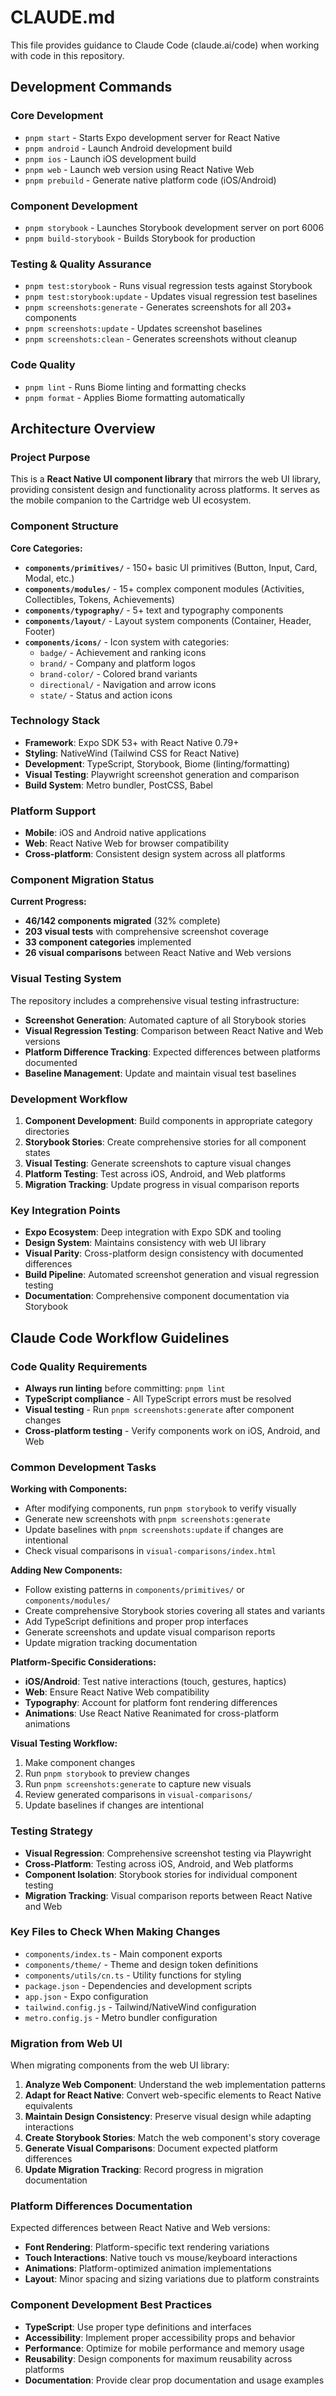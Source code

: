 # CLAUDE.md

This file provides guidance to Claude Code (claude.ai/code) when working with code in this repository.

## Development Commands

### Core Development

- `pnpm start` - Starts Expo development server for React Native
- `pnpm android` - Launch Android development build
- `pnpm ios` - Launch iOS development build  
- `pnpm web` - Launch web version using React Native Web
- `pnpm prebuild` - Generate native platform code (iOS/Android)

### Component Development

- `pnpm storybook` - Launches Storybook development server on port 6006
- `pnpm build-storybook` - Builds Storybook for production

### Testing & Quality Assurance

- `pnpm test:storybook` - Runs visual regression tests against Storybook
- `pnpm test:storybook:update` - Updates visual regression test baselines
- `pnpm screenshots:generate` - Generates screenshots for all 203+ components
- `pnpm screenshots:update` - Updates screenshot baselines
- `pnpm screenshots:clean` - Generates screenshots without cleanup

### Code Quality

- `pnpm lint` - Runs Biome linting and formatting checks
- `pnpm format` - Applies Biome formatting automatically

## Architecture Overview

### Project Purpose

This is a **React Native UI component library** that mirrors the web UI library, providing consistent design and functionality across platforms. It serves as the mobile companion to the Cartridge web UI ecosystem.

### Component Structure

**Core Categories:**

- **`components/primitives/`** - 150+ basic UI primitives (Button, Input, Card, Modal, etc.)
- **`components/modules/`** - 15+ complex component modules (Activities, Collectibles, Tokens, Achievements)
- **`components/typography/`** - 5+ text and typography components
- **`components/layout/`** - Layout system components (Container, Header, Footer)
- **`components/icons/`** - Icon system with categories:
  - `badge/` - Achievement and ranking icons
  - `brand/` - Company and platform logos
  - `brand-color/` - Colored brand variants
  - `directional/` - Navigation and arrow icons
  - `state/` - Status and action icons

### Technology Stack

- **Framework**: Expo SDK 53+ with React Native 0.79+
- **Styling**: NativeWind (Tailwind CSS for React Native)
- **Development**: TypeScript, Storybook, Biome (linting/formatting)
- **Visual Testing**: Playwright screenshot generation and comparison
- **Build System**: Metro bundler, PostCSS, Babel

### Platform Support

- **Mobile**: iOS and Android native applications
- **Web**: React Native Web for browser compatibility
- **Cross-platform**: Consistent design system across all platforms

### Component Migration Status

**Current Progress:**
- **46/142 components migrated** (32% complete)
- **203 visual tests** with comprehensive screenshot coverage
- **33 component categories** implemented
- **26 visual comparisons** between React Native and Web versions

### Visual Testing System

The repository includes a comprehensive visual testing infrastructure:

- **Screenshot Generation**: Automated capture of all Storybook stories
- **Visual Regression Testing**: Comparison between React Native and Web versions
- **Platform Difference Tracking**: Expected differences between platforms documented
- **Baseline Management**: Update and maintain visual test baselines

### Development Workflow

1. **Component Development**: Build components in appropriate category directories
2. **Storybook Stories**: Create comprehensive stories for all component states
3. **Visual Testing**: Generate screenshots to capture visual changes
4. **Platform Testing**: Test across iOS, Android, and Web platforms
5. **Migration Tracking**: Update progress in visual comparison reports

### Key Integration Points

- **Expo Ecosystem**: Deep integration with Expo SDK and tooling
- **Design System**: Maintains consistency with web UI library
- **Visual Parity**: Cross-platform design consistency with documented differences
- **Build Pipeline**: Automated screenshot generation and visual regression testing
- **Documentation**: Comprehensive component documentation via Storybook

## Claude Code Workflow Guidelines

### Code Quality Requirements

- **Always run linting** before committing: `pnpm lint`
- **TypeScript compliance** - All TypeScript errors must be resolved
- **Visual testing** - Run `pnpm screenshots:generate` after component changes
- **Cross-platform testing** - Verify components work on iOS, Android, and Web

### Common Development Tasks

**Working with Components:**

- After modifying components, run `pnpm storybook` to verify visually
- Generate new screenshots with `pnpm screenshots:generate`
- Update baselines with `pnpm screenshots:update` if changes are intentional
- Check visual comparisons in `visual-comparisons/index.html`

**Adding New Components:**

- Follow existing patterns in `components/primitives/` or `components/modules/`
- Create comprehensive Storybook stories covering all states and variants
- Add TypeScript definitions and proper prop interfaces
- Generate screenshots and update visual comparison reports
- Update migration tracking documentation

**Platform-Specific Considerations:**

- **iOS/Android**: Test native interactions (touch, gestures, haptics)
- **Web**: Ensure React Native Web compatibility
- **Typography**: Account for platform font rendering differences
- **Animations**: Use React Native Reanimated for cross-platform animations

**Visual Testing Workflow:**

1. Make component changes
2. Run `pnpm storybook` to preview changes
3. Run `pnpm screenshots:generate` to capture new visuals
4. Review generated comparisons in `visual-comparisons/`
5. Update baselines if changes are intentional

### Testing Strategy

- **Visual Regression**: Comprehensive screenshot testing via Playwright
- **Cross-Platform**: Testing across iOS, Android, and Web platforms  
- **Component Isolation**: Storybook stories for individual component testing
- **Migration Tracking**: Visual comparison reports between React Native and Web

### Key Files to Check When Making Changes

- `components/index.ts` - Main component exports
- `components/theme/` - Theme and design token definitions
- `components/utils/cn.ts` - Utility functions for styling
- `package.json` - Dependencies and development scripts
- `app.json` - Expo configuration
- `tailwind.config.js` - Tailwind/NativeWind configuration
- `metro.config.js` - Metro bundler configuration

### Migration from Web UI

When migrating components from the web UI library:

1. **Analyze Web Component**: Understand the web implementation patterns
2. **Adapt for React Native**: Convert web-specific elements to React Native equivalents
3. **Maintain Design Consistency**: Preserve visual design while adapting interactions
4. **Create Storybook Stories**: Match the web component's story coverage
5. **Generate Visual Comparisons**: Document expected platform differences
6. **Update Migration Tracking**: Record progress in migration documentation

### Platform Differences Documentation

Expected differences between React Native and Web versions:

- **Font Rendering**: Platform-specific text rendering variations
- **Touch Interactions**: Native touch vs mouse/keyboard interactions
- **Animations**: Platform-optimized animation implementations
- **Layout**: Minor spacing and sizing variations due to platform constraints

### Component Development Best Practices

- **TypeScript**: Use proper type definitions and interfaces
- **Accessibility**: Implement proper accessibility props and behavior
- **Performance**: Optimize for mobile performance and memory usage
- **Reusability**: Design components for maximum reusability across platforms
- **Documentation**: Provide clear prop documentation and usage examples